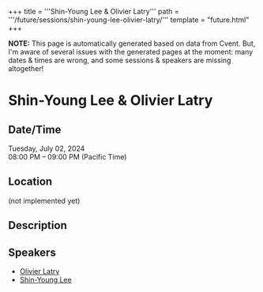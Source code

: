 +++
title = '''Shin-Young Lee & Olivier Latry'''
path = '''/future/sessions/shin-young-lee-olivier-latry/'''
template = "future.html"
+++

<p class="todo">
<strong>NOTE:</strong> This page is automatically generated based on data from Cvent.
But, I'm aware of several issues with the generated pages at the moment:
many dates & times are wrong, and some sessions & speakers are missing altogether!
</p>

<h1>Shin-Young Lee & Olivier Latry</h1>
<h2>Date/Time</h2>
<p>Tuesday, July 02, 2024<br>
08:00 PM – 09:00 PM (Pacific Time)</p>
<h2>Location</h2>
(not implemented yet)
<h2>Description</h2>

<h2>Speakers</h2>
<ul><li><a href="/future/performers/olivier-latry/">Olivier Latry</a></li><li><a href="/future/performers/shin-young-lee/">Shin-Young Lee</a></li>

